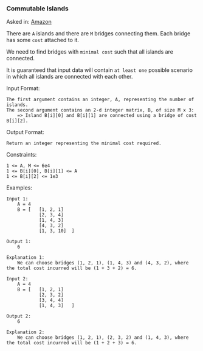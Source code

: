 ### Commutable Islands

Asked in: [Amazon](#)

There are `A` islands and there are `M` bridges connecting them. Each bridge has some `cost` attached to it.

We need to find bridges with `minimal cost` such that all islands are connected.

It is guaranteed that input data will contain `at least one` possible scenario in which all islands are connected with each other.

Input Format:
```
The first argument contains an integer, A, representing the number of islands.
The second argument contains an 2-d integer matrix, B, of size M x 3:
    => Island B[i][0] and B[i][1] are connected using a bridge of cost B[i][2].
```

Output Format:
```
Return an integer representing the minimal cost required.
```

Constraints:
```
1 <= A, M <= 6e4
1 <= B[i][0], B[i][1] <= A
1 <= B[i][2] <= 1e3
```

Examples:
```
Input 1:
    A = 4
    B = [   [1, 2, 1]
            [2, 3, 4]
            [1, 4, 3]
            [4, 3, 2]
            [1, 3, 10]  ]

Output 1:
    6

Explanation 1:
    We can choose bridges (1, 2, 1), (1, 4, 3) and (4, 3, 2), where the total cost incurred will be (1 + 3 + 2) = 6.

Input 2:
    A = 4
    B = [   [1, 2, 1]
            [2, 3, 2]
            [3, 4, 4]
            [1, 4, 3]   ]

Output 2:
    6

Explanation 2:
    We can choose bridges (1, 2, 1), (2, 3, 2) and (1, 4, 3), where the total cost incurred will be (1 + 2 + 3) = 6.
```